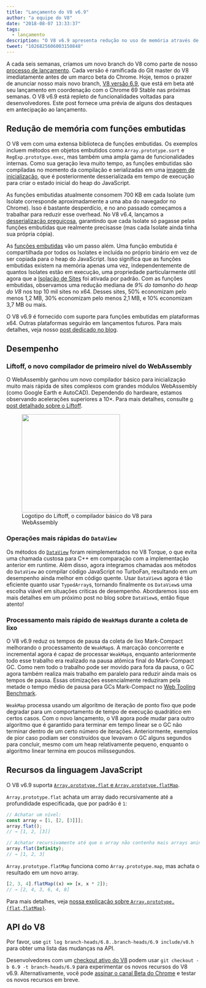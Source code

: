 ```yaml
---
title: "Lançamento do V8 v6.9"
author: "a equipe do V8"
date: "2018-08-07 13:33:37"
tags: 
  - lançamento
description: "O V8 v6.9 apresenta redução no uso de memória através de funções embutidas, inicialização mais rápida do WebAssembly com o Liftoff, melhor desempenho do DataView e WeakMap, e muito mais!"
tweet: "1026825606003150848"
---
```

A cada seis semanas, criamos um novo branch do V8 como parte de nosso [processo de lançamento](/docs/release-process). Cada versão é ramificada do Git master do V8 imediatamente antes de um marco beta do Chrome. Hoje, temos o prazer de anunciar nosso mais novo branch, [V8 versão 6.9](https://chromium.googlesource.com/v8/v8.git/+log/branch-heads/6.9), que está em beta até seu lançamento em coordenação com o Chrome 69 Stable nas próximas semanas. O V8 v6.9 está repleto de funcionalidades voltadas para desenvolvedores. Este post fornece uma prévia de alguns dos destaques em antecipação ao lançamento.

<!--truncate-->
## Redução de memória com funções embutidas

O V8 vem com uma extensa biblioteca de funções embutidas. Os exemplos incluem métodos em objetos embutidos como `Array.prototype.sort` e `RegExp.prototype.exec`, mas também uma ampla gama de funcionalidades internas. Como sua geração leva muito tempo, as funções embutidas são compiladas no momento da compilação e serializadas em uma [imagem de inicialização](/blog/custom-startup-snapshots), que é posteriormente desserializada em tempo de execução para criar o estado inicial do heap do JavaScript.

As funções embutidas atualmente consomem 700 KB em cada Isolate (um Isolate corresponde aproximadamente a uma aba do navegador no Chrome). Isso é bastante desperdício, e no ano passado começamos a trabalhar para reduzir esse overhead. No V8 v6.4, lançamos a [desserialização preguiçosa](/blog/lazy-deserialization), garantindo que cada Isolate só pagasse pelas funções embutidas que realmente precisasse (mas cada Isolate ainda tinha sua própria cópia).

As [funções embutidas](/blog/embedded-builtins) vão um passo além. Uma função embutida é compartilhada por todos os Isolates e incluída no próprio binário em vez de ser copiada para o heap do JavaScript. Isso significa que as funções embutidas existem na memória apenas uma vez, independentemente de quantos Isolates estão em execução, uma propriedade particularmente útil agora que a [Isolação de Sites](https://developers.google.com/web/updates/2018/07/site-isolation) foi ativada por padrão. Com as funções embutidas, observamos uma redução mediana de _9% do tamanho do heap do V8_ nos top 10 mil sites no x64. Desses sites, 50% economizam pelo menos 1,2 MB, 30% economizam pelo menos 2,1 MB, e 10% economizam 3,7 MB ou mais.

O V8 v6.9 é fornecido com suporte para funções embutidas em plataformas x64. Outras plataformas seguirão em lançamentos futuros. Para mais detalhes, veja nosso [post dedicado no blog](/blog/embedded-builtins).

## Desempenho

### Liftoff, o novo compilador de primeiro nível do WebAssembly

O WebAssembly ganhou um novo compilador básico para inicialização muito mais rápida de sites complexos com grandes módulos WebAssembly (como Google Earth e AutoCAD). Dependendo do hardware, estamos observando acelerações superiores a 10×. Para mais detalhes, consulte [o post detalhado sobre o Liftoff](/blog/liftoff).

<figure>
  <img src="/_img/v8-liftoff.svg" width="256" height="256" alt="" loading="lazy"/>
  <figcaption>Logotipo do Liftoff, o compilador básico do V8 para WebAssembly</figcaption>
</figure>

### Operações mais rápidas do `DataView`

Os métodos do [`DataView`](https://tc39.es/ecma262/#sec-dataview-objects) foram reimplementados no V8 Torque, o que evita uma chamada custosa para C++ em comparação com a implementação anterior em runtime. Além disso, agora integramos chamadas aos métodos do `DataView` ao compilar código JavaScript no TurboFan, resultando em um desempenho ainda melhor em código quente. Usar `DataView`s agora é tão eficiente quanto usar `TypedArray`s, tornando finalmente os `DataView`s uma escolha viável em situações críticas de desempenho. Abordaremos isso em mais detalhes em um próximo post no blog sobre `DataView`s, então fique atento!

### Processamento mais rápido de `WeakMap`s durante a coleta de lixo

O V8 v6.9 reduz os tempos de pausa da coleta de lixo Mark-Compact melhorando o processamento de `WeakMap`s. A marcação concorrente e incremental agora é capaz de processar `WeakMap`s, enquanto anteriormente todo esse trabalho era realizado na pausa atômica final do Mark-Compact GC. Como nem todo o trabalho pode ser movido para fora da pausa, o GC agora também realiza mais trabalho em paralelo para reduzir ainda mais os tempos de pausa. Essas otimizações essencialmente reduziram pela metade o tempo médio de pausa para GCs Mark-Compact no [Web Tooling Benchmark](https://github.com/v8/web-tooling-benchmark).

`WeakMap` processa usando um algoritmo de iteração de ponto fixo que pode degradar para um comportamento de tempo de execução quadrático em certos casos. Com o novo lançamento, o V8 agora pode mudar para outro algoritmo que é garantido para terminar em tempo linear se o GC não terminar dentro de um certo número de iterações. Anteriormente, exemplos de pior caso podiam ser construídos que levavam o GC alguns segundos para concluir, mesmo com um heap relativamente pequeno, enquanto o algoritmo linear termina em poucos milissegundos.

## Recursos da linguagem JavaScript

O V8 v6.9 suporta [`Array.prototype.flat` e `Array.prototype.flatMap`](/features/array-flat-flatmap).

`Array.prototype.flat` achata um array dado recursivamente até a profundidade especificada, que por padrão é `1`:

```js
// Achatar um nível:
const array = [1, [2, [3]]];
array.flat();
// → [1, 2, [3]]

// Achatar recursivamente até que o array não contenha mais arrays aninhados:
array.flat(Infinity);
// → [1, 2, 3]
```

`Array.prototype.flatMap` funciona como `Array.prototype.map`, mas achata o resultado em um novo array.

```js
[2, 3, 4].flatMap((x) => [x, x * 2]);
// → [2, 4, 3, 6, 4, 8]
```

Para mais detalhes, veja [nossa explicação sobre `Array.prototype.{flat,flatMap}`](/features/array-flat-flatmap).

## API do V8

Por favor, use `git log branch-heads/6.8..branch-heads/6.9 include/v8.h` para obter uma lista das mudanças na API.

Desenvolvedores com um [checkout ativo do V8](/docs/source-code#using-git) podem usar `git checkout -b 6.9 -t branch-heads/6.9` para experimentar os novos recursos do V8 v6.9. Alternativamente, você pode [assinar o canal Beta do Chrome](https://www.google.com/chrome/browser/beta.html) e testar os novos recursos em breve.
